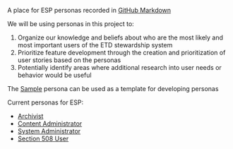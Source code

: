A place for ESP personas recorded in [GitHub Markdown](https://help.github.com/articles/markdown-basics/)

We will be using personas in this project to:
1. Organize our knowledge and beliefs about who are the most likely and most important users of the ETD stewardship system
2. Prioritize feature development through the creation and prioritization of user stories based on the personas
3. Potentially identify areas where additional research into user needs or behavior would be useful

The [Sample](/personas/sample.md) persona can be used as a template for developing personas

Current personas for ESP:
* [Archivist](/personas/archivist.md)
* [Content Administrator](/personas/content-admin.md)
* [System Administrator](/personas/sysadmin.md)
* [Section 508 User](/personas/section508user.md)
